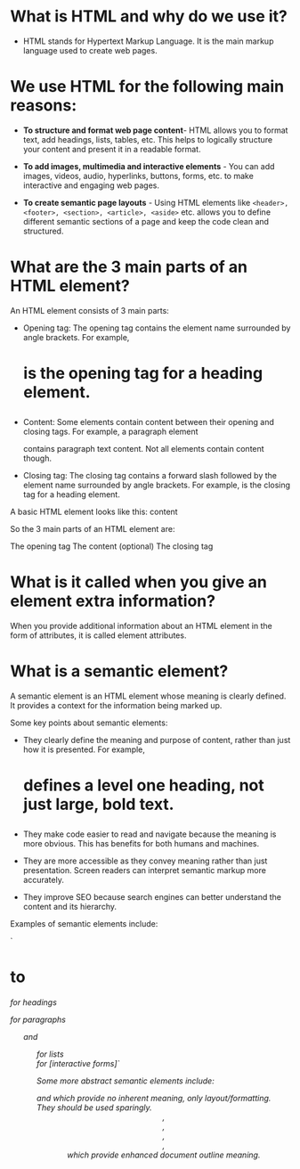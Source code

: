 # What is HTML and why do we use it?
- HTML stands for Hypertext Markup Language. It is the main markup language used to create web pages.

# We use HTML for the following main reasons:

- **To structure and format web page content**- HTML allows you to format text, add headings, lists, tables, etc. This helps to logically structure your content and present it in a readable format.

- **To add images, multimedia and interactive elements** - You can add images, videos, audio, hyperlinks, buttons, forms, etc. to make interactive and engaging web pages.

- **To create semantic page layouts** - Using HTML elements like `<header>, <footer>, <section>, <article>, <aside>` etc. allows you to define different semantic sections of a page and keep the code clean and structured.

# What are the 3 main parts of an HTML element?


An HTML element consists of 3 main parts:

- Opening tag: <element>
The opening tag contains the element name surrounded by angle brackets. For example, <h1> is the opening tag for a heading element.

- Content: Some elements contain content between their opening and closing tags. For example, a paragraph element <p> contains paragraph text content. Not all elements contain content though.

- Closing tag: </element>
The closing tag contains a forward slash followed by the element name surrounded by angle brackets. For example, </h1> is the closing tag for a heading element.

A basic HTML element looks like this:
<element>content</element>

So the 3 main parts of an HTML element are:

The opening tag
The content (optional)
The closing tag

# What is it called when you give an element extra information?

When you provide additional information about an HTML element in the form of attributes, it is called element attributes.

# What is a semantic element?

A semantic element is an HTML element whose meaning is clearly defined. It provides a context for the information being marked up.

Some key points about semantic elements:

- They clearly define the meaning and purpose of content, rather than just how it is presented. For example, <h1> defines a level one heading, not just large, bold text.

- They make code easier to read and navigate because the meaning is more obvious. This has benefits for both humans and machines.

- They are more accessible as they convey meaning rather than just presentation. Screen readers can interpret semantic markup more accurately.

- They improve SEO because search engines can better understand the content and its hierarchy.

Examples of semantic elements include:

`<h1> to <h6> for headings
<p> for paragraphs
<ul> and <ol> for lists
<form> for [interactive forms]`

Some more abstract semantic elements include:

<div> and <span> which provide no inherent meaning, only layout/formatting. They should be used sparingly.
<header>, <footer>, <section>, <article>, <aside> which provide enhanced document outline meaning.